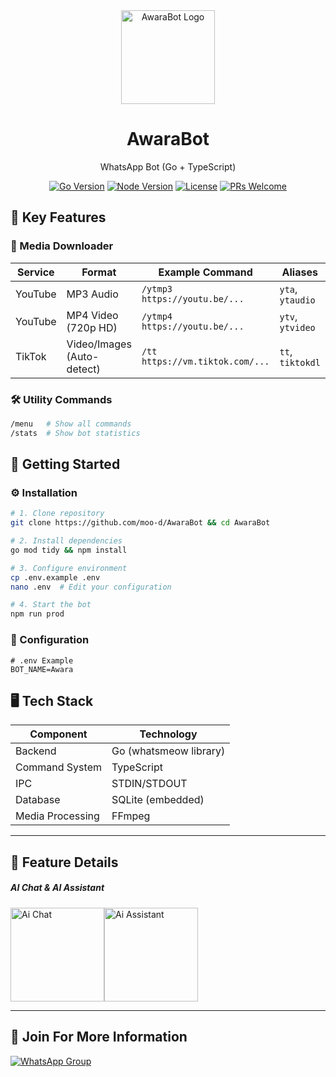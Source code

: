 <div align="center">
  <img src="https://files.catbox.moe/ugs4hj.jpg" width="150" alt="AwaraBot Logo">
  <h1>AwaraBot</h1>
  <p>WhatsApp Bot (Go + TypeScript)</p>
  
  [![Go Version](https://img.shields.io/badge/Go-1.20%2B-blue?logo=go)](https://golang.org/)
  [![Node Version](https://img.shields.io/badge/Node-18%2B-green?logo=node.js)](https://nodejs.org/)
  [![License](https://img.shields.io/badge/License-MIT-red)](LICENSE)
  [![PRs Welcome](https://img.shields.io/badge/PRs-welcome-brightgreen.svg)](https://github.com/moo-d/AwaraBot/pulls)
</div>

## 🌟 Key Features

### 🎵 Media Downloader
| Service  | Format                 | Example Command                     | Aliases          |
|----------|------------------------|-------------------------------------|------------------|
| YouTube  | MP3 Audio              | `/ytmp3 https://youtu.be/...`       | `yta`, `ytaudio` |
| YouTube  | MP4 Video (720p HD)    | `/ytmp4 https://youtu.be/...`       | `ytv`, `ytvideo` |
| TikTok   | Video/Images (Auto-detect) | `/tt https://vm.tiktok.com/...` | `tt`, `tiktokdl` |

### 🛠️ Utility Commands
```bash
/menu   # Show all commands
/stats  # Show bot statistics
```

## 🚀 Getting Started

### ⚙️ Installation
```bash
# 1. Clone repository
git clone https://github.com/moo-d/AwaraBot && cd AwaraBot

# 2. Install dependencies
go mod tidy && npm install

# 3. Configure environment
cp .env.example .env
nano .env  # Edit your configuration

# 4. Start the bot
npm run prod
```

### 🔧 Configuration
```env
# .env Example
BOT_NAME=Awara
```

## 🖥️ Tech Stack

| Component       | Technology               |
|-----------------|--------------------------|
| Backend         | Go (whatsmeow library)   |
| Command System  | TypeScript               |
| IPC             | STDIN/STDOUT             |
| Database        | SQLite (embedded)        |
|Media Processing	| FFmpeg                   |

---

## 👀 Feature Details 
##### AI Chat & AI Assistant 

<div style="display: flex;">
  <img src="https://i.supa.codes/9oF4-e" width="150" alt="Ai Chat">
  <img src="https://i.supa.codes/Ae0Y9c" width="150" alt="Ai Assistant">
</div>

---
  
## 📢 Join For More Information
<a href="https://chat.whatsapp.com/L1xOwYMceo64Ff8958Q1rT"> <img src="https://img.shields.io/badge/Join_Group-25D366?style=for-the-badge&logo=whatsapp&logoColor=white" alt="WhatsApp Group"> </a> </div>
